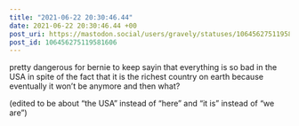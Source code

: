 ```yaml
---
title: "2021-06-22 20:30:46.44"
date: 2021-06-22 20:30:46.44 +00
post_uri: https://mastodon.social/users/gravely/statuses/106456275119581606
post_id: 106456275119581606
---
```

pretty dangerous for bernie to keep sayin that everything is so bad in the USA in spite of the fact that it is the richest country on earth because eventually it won’t be anymore and then what?

(edited to be about “the USA” instead of “here” and “it is” instead of “we are”)


